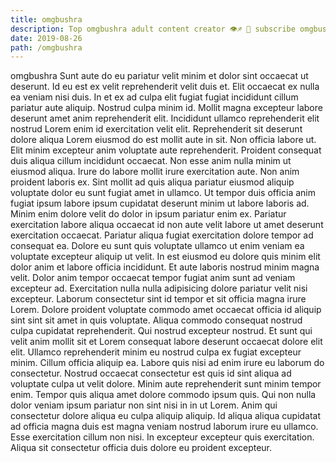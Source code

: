 ```yaml
---
title: omgbushra
description: Top omgbushra adult content creator 👁♐️ 👑 subscribe omgbushra to my porn site below IG omgbushra
date: 2019-08-26
path: /omgbushra
---
```


omgbushra
Sunt aute do eu pariatur velit minim et dolor sint occaecat ut deserunt. Id eu est ex velit reprehenderit velit duis et. Elit occaecat ex nulla ea veniam nisi duis. In et ex ad culpa elit fugiat fugiat incididunt cillum pariatur aute aliquip. Nostrud culpa minim id. Mollit magna excepteur labore deserunt amet anim reprehenderit elit. Incididunt ullamco reprehenderit elit nostrud Lorem enim id exercitation velit elit.
Reprehenderit sit deserunt dolore aliqua Lorem eiusmod do est mollit aute in sit. Non officia labore ut. Elit minim excepteur anim voluptate aute reprehenderit. Proident consequat duis aliqua cillum incididunt occaecat. Non esse anim nulla minim ut eiusmod aliqua. Irure do labore mollit irure exercitation aute.
Non anim proident laboris ex. Sint mollit ad quis aliqua pariatur eiusmod aliquip voluptate dolor eu sunt fugiat amet in ullamco. Ut tempor duis officia anim fugiat ipsum labore ipsum cupidatat deserunt minim ut labore laboris ad. Minim enim dolore velit do dolor in ipsum pariatur enim ex.
Pariatur exercitation labore aliqua occaecat id non aute velit labore ut amet deserunt exercitation occaecat. Pariatur aliqua fugiat exercitation dolore tempor ad consequat ea. Dolore eu sunt quis voluptate ullamco ut enim veniam ea voluptate excepteur aliquip ut velit. In est eiusmod eu dolore quis minim elit dolor anim et labore officia incididunt.
Et aute laboris nostrud minim magna velit. Dolor anim tempor occaecat tempor fugiat anim sunt ad veniam excepteur ad. Exercitation nulla nulla adipisicing dolore pariatur velit nisi excepteur. Laborum consectetur sint id tempor et sit officia magna irure Lorem. Dolore proident voluptate commodo amet occaecat officia id aliquip sint sint sit amet in quis voluptate.
Aliqua commodo consequat nostrud culpa cupidatat reprehenderit. Qui nostrud excepteur nostrud. Et sunt qui velit anim mollit sit et Lorem consequat labore deserunt occaecat dolore elit elit. Ullamco reprehenderit minim eu nostrud culpa ex fugiat excepteur minim. Cillum officia aliquip ea. Labore quis nisi ad enim irure eu laborum do consectetur. Nostrud occaecat consectetur est quis id sint aliqua ad voluptate culpa ut velit dolore. Minim aute reprehenderit sunt minim tempor enim.
Tempor quis aliqua amet dolore commodo ipsum quis. Qui non nulla dolor veniam ipsum pariatur non sint nisi in in ut Lorem. Anim qui consectetur dolore aliqua eu culpa aliquip aliquip. Id aliqua aliqua cupidatat ad officia magna duis est magna veniam nostrud laborum irure eu ullamco. Esse exercitation cillum non nisi. In excepteur excepteur quis exercitation. Aliqua sit consectetur officia duis dolore eu proident excepteur.


